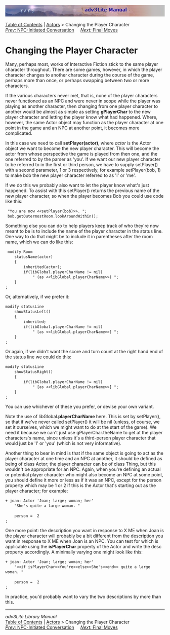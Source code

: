 ![](topbar.jpg)

[Table of Contents](toc.htm) \| [Actors](actor.htm) \> Changing the
Player Character  
[*Prev:* NPC-Initiated Conversation](initiate.htm)     [*Next:* Final
Moves](final.htm)    

# Changing the Player Character

Many, perhaps most, works of Interactive Fiction stick to the same
player character throughout. There are some games, however, in which the
player character changes to another character during the course of the
game, perhaps more than once, or perhaps swapping between two or more
characters.

If the various characters never met, that is, none of the player
characters never functioned as an NPC and were never in scope while the
player was playing as another character, then changing from one player
character to another would be almost as simple as setting
**gPlayerChar** to the new player character and letting the player know
what had happened. Where, however, the same Actor object may function as
the player character at one point in the game and an NPC at another
point, it becomes more complicated.

In this case we need to call **setPlayer(actor)**, where *actor* is the
Actor object we want to become the new player character. This will
become the actor from whose perspective the game is played from then
one, and the one referred to by the parser as 'you'. If we want our new
player character to be referred to in the first or third person, we have
to supply setPlayer() with a second parameter, 1 or 3 respectively, for
example setPlayer(bob, 1) to make bob the new player character referred
to as 'I' or 'me'.

If we do this we probably also want to let the player know what's just
happened. To assist with this setPlayer() returns the previous name of
the new player character, so when the player becomes Bob you could use
code like this:

     "You are now <<setPlayer(bob)>>. ";
     bob.getOutermostRoom.lookAroundWithin(); 
     

Something else you can do to help players keep track of who they're now
meant to be is to include the name of the player character in the status
line. One way to do that might be to include it in parentheses after the
room name, which we can do like this:

     modify Room
        statusName(actor)
        {
            inherited(actor);
            if(libGlobal.playerCharName != nil)
                " (as <<libGlobal.playerCharName>>) ";
        }
    ;
     

Or, alternatively, if we prefer it:

     
    modify statusLine
        showStatusLeft()
        {
            inherited;
            if(libGlobal.playerCharName != nil)
                " [as <<libGlobal.playerCharName>>] ";
        }
    ; 

Or again, if we didn't want the score and turn count at the right hand
end of the status line we could do this:

    modify statusLine
        showStatusRight()
        {        
            if(libGlobal.playerCharName != nil)
                " [as <<libGlobal.playerCharName>>] ";
        }
    ;

You can use whichever of these you prefer, or devise your own variant.

Note the use of libGlobal.**playerCharName** here. This is set by
setPlayer(), so that if we've never called setPlayer() it will be nil
(unless, of course, we set it ourselves, which we might want to do at
the start of the game). We need it because we can't just use
gPlayerChar.theName to get at the player characters's name, since unless
it's a third-person player character that would just be 'I' or 'you'
(which is not very informative).

Another thing to bear in mind is that if the same object is going to act
as the player character at one time and an NPC at another, it should be
defined as being of class Actor; the player character can be of class
Thing, but this wouldn't be appropriate for an NPC. Again, when you're
defining an actual or potential player character who might also become
an NPC at some point, you should define it more or less as if it was an
NPC, except for the person property which may be 1 or 2 if this is the
Actor that's starting out as the player character; for example:

     
    + joan: Actor 'Joan; large; woman; her'
        "She's quite a large woman. "
        
        person =  2
    ;

One more point: the description you want in response to X ME when Joan
is the player character will probably be a bit different from the
description you want in response to X ME when Joan is an NPC. You can
test for which is applicable using the **isPlayerChar** property of the
Actor and write the desc property accordingly. A minimally varying one
might look like this:

     
    + joan: Actor 'Joan; large; woman; her'
        "<<if isPlayerChar>>You're<<else>>She's<<end>> quite a large woman. "
        
        person =  2
    ;

In practice, you'd probably want to vary the two descriptions by more
than this.

------------------------------------------------------------------------

*adv3Lite Library Manual*  
[Table of Contents](toc.htm) \| [Actors](actor.htm) \> Changing the
Player Character  
[*Prev:* NPC-Initiated Conversation](initiate.htm)     [*Next:* Final
Moves](final.htm)    
